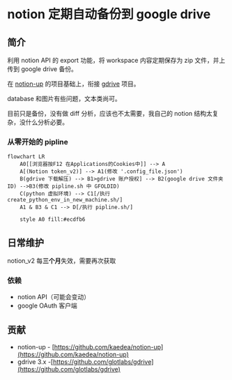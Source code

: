 # notion 定期自动备份到 google drive

## 简介

利用 notion API 的 export 功能，将 workspace 内容定期保存为 zip 文件，并上传到 google drive 备份。

在 [notion-up](https://github.com/kaedea/notion-up) 的项目基础上，衔接 [gdrive](https://github.com/glotlabs/gdrive) 项目。

database 和图片有些问题，文本类尚可。

目前只是备份，没有做 diff 分析，应该也不太需要，我自己的 notion 结构太复杂，没什么分析必要。

### 从零开始的 pipline

```mermaid
flowchart LR
    A0[[浏览器按F12 在Applications的Cookies中]] --> A
    A[(Notion token_v2)] --> A1(修改 '.config_file.json')
    B(gdrive 下载解压) --> B1>gdrive 账户授权] --> B2(google drive 文件夹ID) -->B3(修改 pipline.sh 中 GFOLDID)
    C(python 虚拟环境) --> C1[/执行 create_python_env_in_new_machine.sh/]
    A1 & B3 & C1 --> D[/执行 pipline.sh/]

    style A0 fill:#ecdfb6

```

## 日常维护

notion_v2 每**三个月**失效，需要再次获取

### 依赖

- notion API（可能会变动）
- google OAuth 客户端

## 贡献

- notion-up - [https://github.com/kaedea/notion-up](https://github.com/kaedea/notion-up)
- gdrive 3.x -[https://github.com/glotlabs/gdrive](https://github.com/glotlabs/gdrive)
